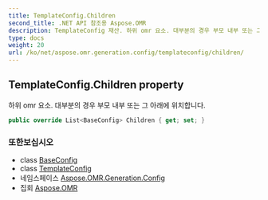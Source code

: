```yaml
---
title: TemplateConfig.Children
second_title: .NET API 참조용 Aspose.OMR
description: TemplateConfig 재산. 하위 omr 요소. 대부분의 경우 부모 내부 또는 그 아래에 위치합니다.
type: docs
weight: 20
url: /ko/net/aspose.omr.generation.config/templateconfig/children/
---
```

## TemplateConfig.Children property

하위 omr 요소. 대부분의 경우 부모 내부 또는 그 아래에 위치합니다.

```csharp
public override List<BaseConfig> Children { get; set; }
```

### 또한보십시오

* class [BaseConfig](../../baseconfig/)
* class [TemplateConfig](../)
* 네임스페이스 [Aspose.OMR.Generation.Config](../../templateconfig/)
* 집회 [Aspose.OMR](../../../)


